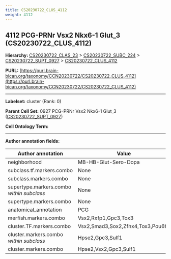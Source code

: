```yaml
---
title: CS20230722_CLUS_4112
weight: 4112
---
```

## 4112 PCG-PRNr Vsx2 Nkx6-1 Glut_3 (CS20230722_CLUS_4112)
<b>Hierarchy: </b>
[CS20230722_CLAS_23](../CS20230722_CLAS_23) >
[CS20230722_SUBC_224](../CS20230722_SUBC_224) >
[CS20230722_SUPT_0927](../CS20230722_SUPT_0927) >
[CS20230722_CLUS_4112](../CS20230722_CLUS_4112)

**PURL:** [https://purl.brain-bican.org/taxonomy/CCN20230722/CS20230722_CLUS_4112](https://purl.brain-bican.org/taxonomy/CCN20230722/CS20230722_CLUS_4112)

---


**Labelset:** cluster (Rank: 0)

**Parent Cell Set:** 0927 PCG-PRNr Vsx2 Nkx6-1 Glut_3 ([CS20230722_SUPT_0927](../CS20230722_SUPT_0927))



**Cell Ontology Term:** 

[MARKER GENES.]: #


---

[TRANSFERRED ANNOTATIONS.]: #


[AUTHOR ANNOTATION FIELDS.]: #


**Author annotation fields:**

| Author annotation | Value |
|-------------------|-------|
|neighborhood|MB-HB-Glut-Sero-Dopa|
|subclass.tf.markers.combo|None|
|subclass.markers.combo|None|
|supertype.markers.combo _within subclass_|None|
|supertype.markers.combo|None|
|anatomical_annotation|PCG|
|merfish.markers.combo|Vsx2,Rxfp1,Gpc3,Tox3|
|cluster.TF.markers.combo|Vsx2,Smad3,Sox2,Zfhx4,Tox3,Pou6f2|
|cluster.markers.combo _within subclass_|Hpse2,Gpc3,Sulf1|
|cluster.markers.combo|Hpse2,Vsx2,Gpc3,Sulf1|
